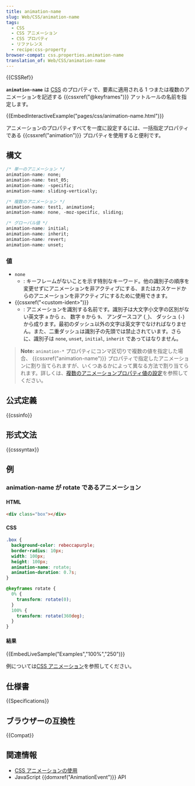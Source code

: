 ```yaml
---
title: animation-name
slug: Web/CSS/animation-name
tags:
  - CSS
  - CSS アニメーション
  - CSS プロパティ
  - リファレンス
  - recipe:css-property
browser-compat: css.properties.animation-name
translation_of: Web/CSS/animation-name
---
```

{{CSSRef}}

**`animation-name`** は [CSS](/ja/docs/Web/CSS) のプロパティで、要素に適用される 1 つまたは複数のアニメーションを記述する {{cssxref("@keyframes")}} アットルールの名前を指定します。

{{EmbedInteractiveExample("pages/css/animation-name.html")}}

アニメーションのプロパティすべてを一度に設定するには、一括指定プロパティである {{cssxref("animation")}} プロパティを使用すると便利です。

## 構文

```css
/* 単一のアニメーション */
animation-name: none;
animation-name: test_05;
animation-name: -specific;
animation-name: sliding-vertically;

/* 複数のアニメーション */
animation-name: test1, animation4;
animation-name: none, -moz-specific, sliding;

/* グローバル値 */
animation-name: initial;
animation-name: inherit;
animation-name: revert;
animation-name: unset;
```

### 値

- `none`
  - : キーフレームがないことを示す特別なキーワード。他の識別子の順序を変更せずにアニメーションを非アクティブにする、またはカスケードからのアニメーションを非アクティブにするために使用できます。
- {{cssxref("&lt;custom-ident&gt;")}}
  - : アニメーションを識別する名前です。識別子は大文字小文字の区別がない英文字 `a` から `z`、 数字 `0` から `9`、 アンダースコア (`_`)、 ダッシュ (`-`) から成ります。最初のダッシュ以外の文字は英文字でなければなりません。また、二重ダッシュは識別子の先頭では禁止されています。さらに、識別子は `none`, `unset`, `initial`, `inherit` であってはなりません。

> **Note:** `animation-*` プロパティにコンマ区切りで複数の値を指定した場合、 {{cssxref("animation-name")}} プロパティで指定したアニメーションに割り当てられますが、いくつあるかによって異なる方法で割り当てられます。詳しくは、[複数のアニメーションプロパティ値の設定](/ja/docs/Web/CSS/CSS_Animations/Using_CSS_animations#setting_multiple_animation_property_values)を参照してください。

## 公式定義

{{cssinfo}}

## 形式文法

{{csssyntax}}

## 例

### animation-name が rotate であるアニメーション

#### HTML

```html
<div class="box"></div>
```

#### CSS

```css
.box {
  background-color: rebeccapurple;
  border-radius: 10px;
  width: 100px;
  height: 100px;
  animation-name: rotate;
  animation-duration: 0.7s;
}

@keyframes rotate {
  0% {
    transform: rotate(0);
  }
  100% {
    transform: rotate(360deg);
  }
}
```

#### 結果

{{EmbedLiveSample("Examples","100%","250")}}

例については[CSS アニメーション](/ja/docs/Web/CSS/CSS_Animations/Using_CSS_animations)を参照してください。

## 仕様書

{{Specifications}}

## ブラウザーの互換性

{{Compat}}

## 関連情報

- [CSS アニメーションの使用](/ja/docs/Web/CSS/CSS_Animations/Using_CSS_animations)
- JavaScript {{domxref("AnimationEvent")}} API
